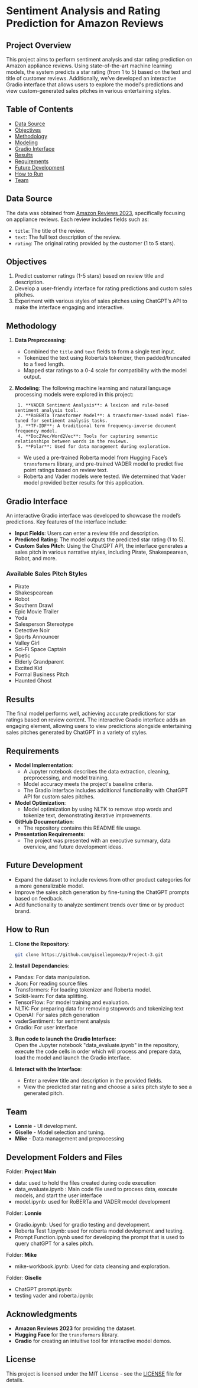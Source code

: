 # Sentiment Analysis and Rating Prediction for Amazon Reviews

## Project Overview
This project aims to perform sentiment analysis and star rating prediction on Amazon appliance reviews. Using state-of-the-art machine learning models, the system predicts a star rating (from 1 to 5) based on the text and title of customer reviews. Additionally, we’ve developed an interactive Gradio interface that allows users to explore the model's predictions and view custom-generated sales pitches in various entertaining styles.

## Table of Contents
- [Data Source](#data-source)
- [Objectives](#objectives)
- [Methodology](#methodology)
- [Modeling](#modeling)
- [Gradio Interface](#gradio-interface)
- [Results](#results)
- [Requirements](#requirements)
- [Future Development](#future-development)
- [How to Run](#how-to-run)
- [Team](#team)

## Data Source
The data was obtained from [Amazon Reviews 2023](https://amazon-reviews-2023.github.io/), specifically focusing on appliance reviews. Each review includes fields such as:
- `title`: The title of the review.
- `text`: The full text description of the review.
- `rating`: The original rating provided by the customer (1 to 5 stars).

## Objectives
1. Predict customer ratings (1-5 stars) based on review title and description.
2. Develop a user-friendly interface for rating predictions and custom sales pitches.
3. Experiment with various styles of sales pitches using ChatGPT’s API to make the interface engaging and interactive.

## Methodology
1. **Data Preprocessing**:
   - Combined the `title` and `text` fields to form a single text input.
   - Tokenized the text using Roberta’s tokenizer, then padded/truncated to a fixed length.
   - Mapped star ratings to a 0-4 scale for compatibility with the model output.

2. **Modeling**:
   The following machine learning and natural language processing models were explored in this project:

        1. **VADER Sentiment Analysis**: A lexicon and rule-based sentiment analysis tool.
        2. **RoBERTa Transformer Model**: A transformer-based model fine-tuned for sentiment analysis tasks.
        3. **TF-IDF**: A traditional term frequency-inverse document frequency model.
        4. **Doc2Vec/Word2Vec**: Tools for capturing semantic relationships between words in the reviews.
        5. **Polar**: Used for data management during exploration.

    - We used a pre-trained Roberta model from Hugging Face’s `transformers` library, and pre-trained VADER model to predict five point ratings based on review text.
    - Roberta and Vader models were tested. We determined that Vader model provided better results for this application.


## Gradio Interface
An interactive Gradio interface was developed to showcase the model’s predictions. Key features of the interface include:
- **Input Fields**: Users can enter a review title and description.
- **Predicted Rating**: The model outputs the predicted star rating (1 to 5).
- **Custom Sales Pitch**: Using the ChatGPT API, the interface generates a sales pitch in various narrative styles, including Pirate, Shakespearean, Robot, and more.

### Available Sales Pitch Styles
- Pirate
- Shakespearean
- Robot
- Southern Drawl
- Epic Movie Trailer
- Yoda
- Salesperson Stereotype
- Detective Noir
- Sports Announcer
- Valley Girl
- Sci-Fi Space Captain
- Poetic
- Elderly Grandparent
- Excited Kid
- Formal Business Pitch
- Haunted Ghost

## Results
The final model performs well, achieving accurate predictions for star ratings based on review content. The interactive Gradio interface adds an engaging element, allowing users to view predictions alongside entertaining sales pitches generated by ChatGPT in a variety of styles.

## Requirements
- **Model Implementation**:
  - A Jupyter notebook describes the data extraction, cleaning, preprocessing, and model training.
  - Model accuracy meets the project's baseline criteria.
  - The Gradio interface includes additional functionality with ChatGPT API for custom sales pitches.
- **Model Optimization**:
  - Model optimization by using NLTK to remove stop words and tokenize text, demonstrating iterative improvements.
- **GitHub Documentation**:
  - The repository contains this README file usage.
- **Presentation Requirements**:
  - The project was presented with an executive summary, data overview, and future development ideas.

## Future Development
- Expand the dataset to include reviews from other product categories for a more generalizable model.
- Improve the sales pitch generation by fine-tuning the ChatGPT prompts based on feedback.
- Add functionality to analyze sentiment trends over time or by product brand.

## How to Run
1. **Clone the Repository**:
   ```bash
   git clone https://github.com/gisellegomezp/Project-3.git


2. **Install Dependancies**:
- Pandas: For data manipulation.
- Json: For reading source files
- Transformers: For loading tokenizer and Roberta model.
- Scikit-learn: For data splitting.
- TensorFlow: For model training and evaluation.
- NLTK: For preparing data for removing stopwords and tokenizing text
- OpenAI: For sales pitch generation
- vaderSentiment: for sentiment analysis
- Gradio: For user interface

3. **Run code to launch the Gradio Interface**:  
   Open the Jupyter notebook "data_evaluate.ipynb" in the repository, execute the code cells in order which will process and prepare data, load the model and launch the Gradio interface.

4. **Interact with the Interface**:
   - Enter a review title and description in the provided fields.
   - View the predicted star rating and choose a sales pitch style to see a generated pitch.

## Team
- **Lonnie** -  UI development.
- **Giselle** - Model selection and tuning.
- **Mike** - Data management and preprocessing

## Development Folders and Files 
Folder: **Project Main**
   - data: used to hold the files created during code execution
   - data_evaluate.ipynb : Main code file used to process data, execute models, and start the user interface
   - model.ipynb: used for RoBERTa and VADER model development

Folder: **Lonnie**
   - Gradio.ipynb: Used for gradio testing and development. 
   - Roberta Test 1.ipynb: used for roberta model devlopment and testing.
   - Prompt Function.ipynb used for developing the prompt that is used to query chatGPT for a sales pitch.

Folder: **Mike**
   - mike-workbook.ipynb:  Used for data cleansing and exploration.

Folder: **Giselle**
   - ChatGPT prompt.ipynb:
   - testing vader and roberta.ipynb:

## Acknowledgments
- **Amazon Reviews 2023** for providing the dataset.
- **Hugging Face** for the `transformers` library.
- **Gradio** for creating an intuitive tool for interactive model demos.

## License
This project is licensed under the MIT License - see the [LICENSE](LICENSE) file for details.